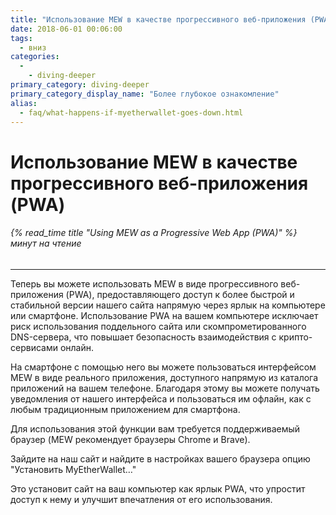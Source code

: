 ```yaml
---
title: "Использование MEW в качестве прогрессивного веб-приложения (PWA)"
date: 2018-06-01 00:06:00
tags:
  - вниз
categories:
  - 
    - diving-deeper
primary_category: diving-deeper
primary_category_display_name: "Более глубокое ознакомление"
alias:
  - faq/what-happens-if-myetherwallet-goes-down.html
---
```



# __Использование MEW в качестве прогрессивного веб-приложения (PWA)__
###### {% read_time title "Using MEW as a Progressive Web App (PWA)" %} минут на чтение
***

Теперь вы можете использовать MEW в виде прогрессивного веб-приложения (PWA), предоставляющего доступ к более быстрой и стабильной версии нашего сайта напрямую через ярлык на компьютере или смартфоне. Использование PWA на вашем компьютере исключает риск использования поддельного сайта или скомпрометированного DNS-сервера, что повышает безопасность взаимодействия с крипто-сервисами онлайн.

На смартфоне с помощью него вы можете пользоваться интерфейсом MEW в виде реального приложения, доступного напрямую из каталога приложений на вашем телефоне. Благодаря этому вы можете получать уведомления от нашего интерфейса и пользоваться им офлайн, как с любым традиционным приложением для смартфона.

Для использования этой функции вам требуется поддерживаемый браузер (MEW рекомендует браузеры Chrome и Brave).

Зайдите на наш сайт и найдите в настройках вашего браузера опцию "Установить MyEtherWallet…"

Это установит сайт на ваш компьютер как ярлык PWA, что упростит доступ к нему и улучшит впечатления от его использования.
